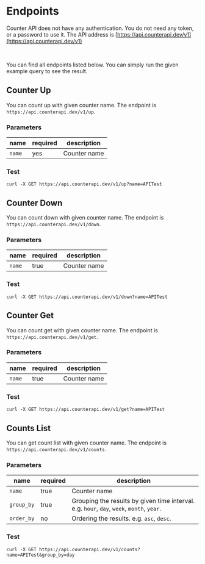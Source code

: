# Endpoints

Counter API does not have any authentication. You do not need any token, or a password to use it. The API address
is [https://api.counterapi.dev/v1](https://api.counterapi.dev/v1)

<br/>

You can find all endpoints listed below. You can simply run the given example query to see the result.

## Counter Up

You can count up with given counter name. The endpoint is `https://api.counterapi.dev/v1/up`.

### Parameters

name | required | description
--- | --- | ---
`name`| yes | Counter name

### Test

```shell
curl -X GET https://api.counterapi.dev/v1/up?name=APITest
```

<APIRun type="up" />

## Counter Down

You can count down with given counter name. The endpoint is `https://api.counterapi.dev/v1/down`.

### Parameters

name | required | description
--- | --- | ---
`name`| true | Counter name

### Test

```shell
curl -X GET https://api.counterapi.dev/v1/down?name=APITest
```

<APIRun type="down" />

## Counter Get

You can count get with given counter name. The endpoint is `https://api.counterapi.dev/v1/get`.

### Parameters

name | required | description
--- | --- | ---
`name`| true | Counter name

### Test

```shell
curl -X GET https://api.counterapi.dev/v1/get?name=APITest
```

<APIRun type="get" />

## Counts List

You can get count list with given counter name. The endpoint is `https://api.counterapi.dev/v1/counts`.

### Parameters

name | required | description
--- | --- | ---
`name`| true | Counter name
`group_by`| true | Grouping the results by given time interval. e.g. `hour`, `day`, `week`, `month`, `year`.
`order_by`| no | Ordering the results. e.g. `asc`, `desc`.

### Test

```shell
curl -X GET https://api.counterapi.dev/v1/counts?name=APITest&group_by=day
```

<APIRun type="counts/" />
